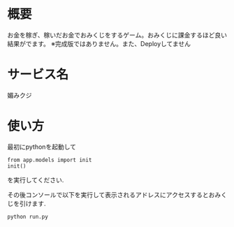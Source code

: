 # 概要 
お金を稼ぎ、稼いだお金でおみくじをするゲーム。おみくじに課金するほど良い結果がでます。
※完成版ではありません。また、Deployしてません

# サービス名
媚みクジ

# 使い方
最初にpythonを起動して
 ```
 from app.models import init
 init()
 ```
 を実行してください.

 その後コンソールで以下を実行して表示されるアドレスにアクセスするとおみくじを引けます.
 ```
 python run.py
 ```
